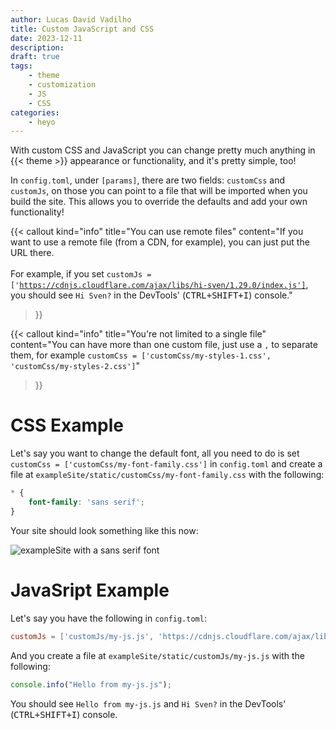 ```yaml
---
author: Lucas David Vadilho
title: Custom JavaScript and CSS
date: 2023-12-11
description:
draft: true
tags: 
    - theme
    - customization
    - JS
    - CSS
categories:
    - heyo
---
```


With custom CSS and JavaScript you can change pretty much anything in {{< theme >}} appearance or functionality, and it's pretty simple, too!

<!--more-->

In `config.toml`, under `[params]`, there are two fields: `customCss` and `customJs`, on those you can point to a file that will be imported when you build the site. This allows you to override the defaults and add your own functionality!

{{< callout 
    kind="info"
    title="You can use remote files"
    content="If you want to use a remote file (from a CDN, for example), you can just put the URL there.<br/><br/>For example, if you set <code>customJs = ['https://cdnjs.cloudflare.com/ajax/libs/hi-sven/1.29.0/index.js']</code>, you should see `Hi Sven?` in the DevTools' (<kbd><kbd>CTRL</kbd>+<kbd>SHIFT</kbd>+<kbd>I</kbd></kbd>) console."
>}}

{{< callout 
    kind="info"
    title="You're not limited to a single file"
    content="You can have more than one custom file, just use a `,` to separate them, for example `customCss = ['customCss/my-styles-1.css', 'customCss/my-styles-2.css']`"
>}}

# CSS Example

Let's say you want to change the default font, all you need to do is set `customCss = ['customCss/my-font-family.css']` in `config.toml` and create a file at `exampleSite/static/customCss/my-font-family.css` with the following:

```css
* {
    font-family: 'sans serif';
}
```

Your site should look something like this now:

![exampleSite with a sans serif font](/images/my-font-family.png)

# JavaSript Example

Let's say you have the following in `config.toml`:

```toml
customJs = ['customJs/my-js.js', 'https://cdnjs.cloudflare.com/ajax/libs/hi-sven/1.29.0/index.js']
```

And you create a file at `exampleSite/static/customJs/my-js.js` with the following:

```js
console.info("Hello from my-js.js");
```

You should see `Hello from my-js.js` and `Hi Sven?` in the DevTools' (<kbd><kbd>CTRL</kbd>+<kbd>SHIFT</kbd>+<kbd>I</kbd></kbd>) console.

